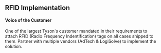 ## RFID Implementation

#### Voice of the Customer
One of the largest Tyson's customer mandated in their requirements to attach RFID (Radio Frequency Indentification) tags on all cases shipped to them. Partner with multiple vendors (AdTech & LogiSolve) to implement the solution. 

